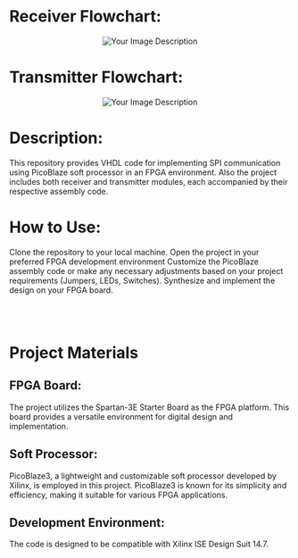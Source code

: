 
# Receiver Flowchart: 

<div align="center">
  <img src="https://github.com/UmutDeniz26/PicoBlaze_SPI_Communication_inFPGA-VHDL/assets/76654674/f9897194-55ae-43a2-af71-867a604d58c3" alt="Your Image Description">
</div>


# Transmitter Flowchart: 

<div align="center">
  <img src="https://github.com/UmutDeniz26/PicoBlaze_SPI_Communication_inFPGA-VHDL/assets/76654674/0e0b5367-82d2-41a0-bcd5-5410a794e64f" alt="Your Image Description">
</div>

# Description:

This repository provides VHDL code for implementing SPI communication using PicoBlaze soft processor in an FPGA environment. Also the project includes both receiver and transmitter modules, each accompanied by their respective assembly code.

# How to Use:

Clone the repository to your local machine.
Open the project in your preferred FPGA development environment
Customize the PicoBlaze assembly code or make any necessary adjustments based on your project requirements (Jumpers, LEDs, Switches).
Synthesize and implement the design on your FPGA board.

<br></br>

# Project Materials

## FPGA Board:

The project utilizes the Spartan-3E Starter Board as the FPGA platform. This board provides a versatile environment for digital design and implementation.

## Soft Processor:

PicoBlaze3, a lightweight and customizable soft processor developed by Xilinx, is employed in this project. PicoBlaze3 is known for its simplicity and efficiency, making it suitable for various FPGA applications.

## Development Environment:

The code is designed to be compatible with Xilinx ISE Design Suit 14.7.

